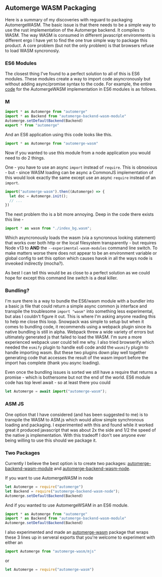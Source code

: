 
## Automerge WASM Packaging 

Here is a summary of my discoveries with reguard to packaging AutomergeWASM.  The basic issue is that there needs to be a simple way to use the rust implementation of the Automerge backend.  It compiles to WASM.  The way WASM is consumed in different javascript environments is different ergo I have yet to find the one true simple way to package this product.  A core problem (but not the only problem) is that browsers refuse to load WASM syncronosly.

### ES6 Modules

The closest thing I've found to a perfect solution to all of this is ES6 modules.  These modules create a way to import code asyncronously but without adding async/promise syntax to the code.  For example, the entire [code](https://github.com/orionz/automerge-wasm/blob/main/index.mjs) for the AutomergeWASM implementation in ES6 modules is as follows.
### M

```js
import * as Automerge from "automerge"
import * as Backend from "automerge-backend-wasm-module"
Automerge.setDefaultBackend(Backend)
export * from "automerge"
```

And an ES6 application using this code looks like this.

```js
import * as Automerge from "automerge-wasm"
```

Now if you wanted to use this module from a node application you would need to do 2 things.

One - you have to use an async `import` instead of `require`.  This is obnoxious - but - since WASM loading can be async a CommonJS implementation of this would look exactly the same except use an async `require` instead of an `import`.

```js
import("automerge-wasm").then((Automerge) => {
  let doc = Automerge.init();
  // ...
})
```

The next problem tho is a bit more annoying.  Deep in the code there exists this line - 


```js
import * as wasm from "./index_bg.wasm";
```

Which asyncronously loads the wasm (via a syncronous looking statement) that works over both http or the local filesystem transparently - but requires Node v13 to **AND** the `--experimental-wasm-modules` command line switch.  To make matters worse there does not appear to be an environment variable or global config to set this option which causes havok in all the ways node is inveoked indirectly (mocha?).

As best I can tell this would be as close to a perfect solution as we could hope for except this command line switch is a deal killer.

### Bundling?

I'm sure there is a way to bundle the ES6/wasm module with a bundler into a basic js file that could return a simple async common js interface and transpile the troublesome `import "wasm"` into something less experimental, but alas I couldn't figure it out.  This is where I'm asking anyone reading this to help me close this loop.  Snowpack was simple to setup but when it comes to bundling code, it recommends using a webpack plugin since its native bundling is still in alpha. Webpack threw a wide variety of errors but ultimately generated js that failed to load the WASM.  I'm sure a more experienced webpack user could tell me why.  I also tried browserify which needed the `esmify` plugin to handle es6 code andd the `wasmify` plugin to handle importing wasm.  But these two plugins down play well together generating code that accesses the result of the wasm import before the import has complete (thank you async loading).

Even once the bundling issues is sorted we still have a require that returns a promise - which is bothersome but not the end of the world.  ES6 module code has top level await - so at least there you could

```js
let Automerge = await import("automerge-wasm");
```
### ASM JS

One option that I have considered (and has been suggested to me) is to transpile the WASM to ASM.js which would allow simple synchronous loading and packaging.  I experimented with this and found while it worked great it produced javascript that was about 2x the side and 1/2 the speed of the native js implementation.  With this tradeoff I don't see anyone ever being willing to use this should we package it.

### Two Packages

Currently I believe the best option is to create two packages: [automerge-backend-wasm-module](https://github.com/orionz/automerge-backend-wasm-module) and [automerge-backend-wasm-node](https://github.com/orionz/automerge-backend-wasm-node).

If you want to use AutomergeWASM in node

```js
let Automerge = require("automerge")
let Backend = require("automerge-backend-wasm-node");
Automerge.setDefaultBackend(Backend)
```

And if you wanted to use AutomergeWSAM in an ES6 module.

```js
import * as Automerge from "automerge"
import * as Backend from "automerge-backend-wasm-module"
Automerge.setDefaultBackend(Backend)
```

I also experimented and made an [automerge-wasm](https://github.com/orionz/automerge-wasm) package that wraps these 3 lines up in serveral exports that you're welcome to experiment with either an

```js
import Automerge from "automerge-wasm/mjs"
```

or 

```js
let Automerge = require("automerge-wasm")
```


